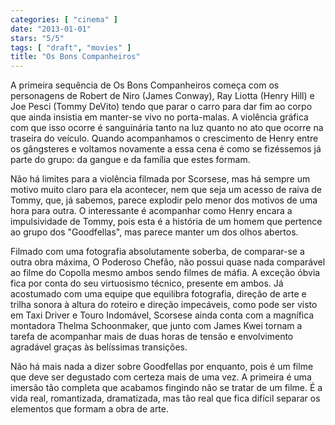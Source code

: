 ```yaml
---
categories: [ "cinema" ]
date: "2013-01-01"
stars: "5/5"
tags: [ "draft", "movies" ]
title: "Os Bons Companheiros"
---
```

A primeira sequência de Os Bons Companheiros começa com os personagens
de Robert de Niro (James Conway), Ray Liotta (Henry Hill) e Joe Pesci
(Tommy DeVito) tendo que parar o carro para dar fim ao corpo que ainda
insistia em manter-se vivo no porta-malas. A violência gráfica com
que isso ocorre é sanguinária tanto na luz quanto no ato que ocorre na
traseira do veículo. Quando acompanhamos o crescimento de Henry entre
os gângsteres e voltamos novamente a essa cena é como se fizéssemos
já parte do grupo: da gangue e da família que estes formam.

Não há limites para a violência filmada por Scorsese, mas há sempre
um motivo muito claro para ela acontecer, nem que seja um acesso de raiva
de Tommy, que, já sabemos, parece explodir pelo menor dos motivos de
uma hora para outra. O interessante é acompanhar como Henry encara a
impulsividade de Tommy, pois esta é a história de um homem que pertence
ao grupo dos "Goodfellas", mas parece manter um dos olhos abertos.

Filmado com uma fotografia absolutamente soberba, de comparar-se a outra
obra máxima, O Poderoso Chefão, não possui quase nada comparável ao
filme do Copolla mesmo ambos sendo filmes de máfia. A exceção óbvia
fica por conta do seu virtuosismo técnico, presente em ambos. Já
acostumado com uma equipe que equilibra fotografia, direção de arte
e trilha sonora à altura do roteiro e direção impecáveis, como pode
ser visto em Taxi Driver e Touro Indomável, Scorsese ainda conta com a
magnífica montadora Thelma Schoonmaker, que junto com James Kwei tornam
a tarefa de acompanhar mais de duas horas de tensão e envolvimento
agradável graças às belíssimas transições.

Não há mais nada a dizer sobre Goodfellas por enquanto, pois é um
filme que deve ser degustado com certeza mais de uma vez. A primeira
é uma imersão tão completa que acabamos fingindo não se tratar de
um filme. É a vida real, romantizada, dramatizada, mas tão real que
fica difícil separar os elementos que formam a obra de arte.

